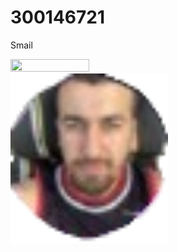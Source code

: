 # 300146721
Smail  

<img src=images/telechargement.png width='50%' height='50%'>
<img src=images/Capture-removebg-preview.png width='50%' height='50%'>

